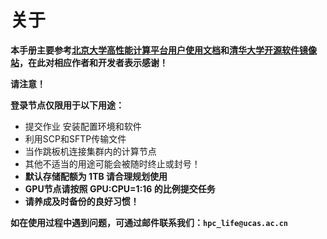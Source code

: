# 关于

**本手册主要参考**[**北京大学高性能计算平台用户使用文档**](https://hpc.pku.edu.cn/\_book/)**和**[**清华大学开源软件镜像站**](https://mirrors.tuna.tsinghua.edu.cn/)**，在此对相应作者和开发者表示感谢！**

**请注意！**

**登录节点仅限用于以下用途：**

* 提交作业 安装配置环境和软件
* 利用SCP和SFTP传输文件
* 当作跳板机连接集群内的计算节点
* 其他不适当的用途可能会被随时终止或封号！
* **默认存储配额为 1TB 请合理规划使用**
* **GPU节点请按照 GPU:CPU=1:16 的比例提交任务**
* **请养成及时备份的良好习惯！**

**如在使用过程中遇到问题，可通过邮件联系我们：`hpc_life@ucas.ac.cn`**
